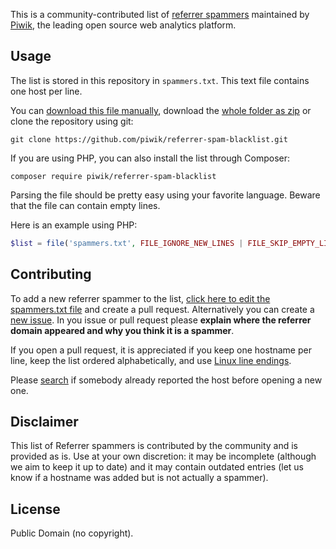 This is a community-contributed list of [referrer spammers](http://en.wikipedia.org/wiki/Referer_spam) maintained by [Piwik](http://piwik.org/), the leading open source web analytics platform.

## Usage

The list is stored in this repository in `spammers.txt`. This text file contains one host per line.

You can [download this file manually](https://github.com/piwik/referrer-spam-blacklist/blob/master/spammers.txt), download the [whole folder as zip](https://github.com/piwik/referrer-spam-blacklist/archive/master.zip) or clone the repository using git:

```
git clone https://github.com/piwik/referrer-spam-blacklist.git
```

If you are using PHP, you can also install the list through Composer:

```
composer require piwik/referrer-spam-blacklist
```

Parsing the file should be pretty easy using your favorite language. Beware that the file can contain empty lines.

Here is an example using PHP:

```php
$list = file('spammers.txt', FILE_IGNORE_NEW_LINES | FILE_SKIP_EMPTY_LINES);
```

## Contributing

To add a new referrer spammer to the list, [click here to edit the spammers.txt file](https://github.com/piwik/referrer-spam-blacklist/edit/master/spammers.txt) and create a pull request. Alternatively you can create a [new issue](https://github.com/piwik/referrer-spam-blacklist/issues/new). In you issue or pull request please **explain where the referrer domain appeared and why you think it is a spammer**.

If you open a pull request, it is appreciated if you keep one hostname per line, keep the list ordered alphabetically, and use [Linux line endings](http://en.wikipedia.org/wiki/Newline).

Please [search](https://github.com/piwik/referrer-spam-blacklist/issues) if somebody already reported the host before opening a new one.

## Disclaimer

This list of Referrer spammers is contributed by the community and is provided as is. Use at your own discretion: it may be incomplete (although we aim to keep it up to date) and it may contain outdated entries (let us know if a hostname was added but is not actually a spammer).

## License

Public Domain (no copyright).
